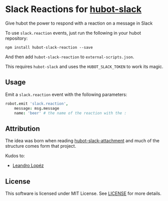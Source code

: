 # Slack Reactions for [hubot-slack](https://github.com/slackhq/hubot-slack)
Give hubot the power to respond with a reaction on a message in Slack

To use `slack.reaction` events, just run the following in your hubot repository:

```
npm install hubot-slack-reaction --save
```

And then add `hubot-slack-reaction` to `external-scripts.json`.

This requires `hubot-slack` and uses the `HUBOT_SLACK_TOKEN` to work its magic.

## Usage

Emit a `slack.reaction` event with the following parameters:

```coffee
robot.emit 'slack.reaction',
    message: msg.message
    name: 'beer' # the name of the reaction with the :
```

## Attribution

The idea was born when reading [hubot-slack-attachment](https://github.com/inkel/hubot-slack-attachment) and much
of the structure comes form that project.

Kudos to:

* [Leandro Lopéz](https://github.com/inkel)

## License
This software is licensed under MIT License. See [LICENSE](LICENSE) for more details.
